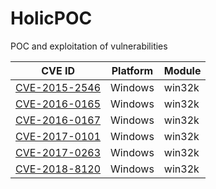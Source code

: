 # HolicPOC

POC and exploitation of vulnerabilities

| CVE ID | Platform | Module |
|---|---|---|
| [CVE-2015-2546](./windows/win32k/CVE-2015-2546) | Windows | win32k |
| [CVE-2016-0165](./windows/win32k/CVE-2016-0165) | Windows | win32k |
| [CVE-2016-0167](./windows/win32k/CVE-2016-0167) | Windows | win32k |
| [CVE-2017-0101](./windows/win32k/CVE-2017-0101) | Windows | win32k |
| [CVE-2017-0263](./windows/win32k/CVE-2017-0263) | Windows | win32k |
| [CVE-2018-8120](./windows/win32k/CVE-2018-8120) | Windows | win32k |

